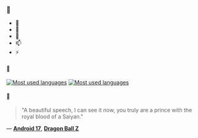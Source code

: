 ### 👋

- 🔭
- 🌱
- 💬
- 📫
- ⚡

#### 🧏

[![Most used languages](https://github-readme-stats-aynah.vercel.app/api/top-langs/?username=aynh&theme=solarized-dark&langs_count=6&layout=compact&hide_title=true)](https://github.com/anuraghazra/github-readme-stats#gh-dark-mode-only)
[![Most used languages](https://github-readme-stats-aynah.vercel.app/api/top-langs/?username=aynh&theme=solarized-light&langs_count=6&layout=compact&hide_title=true)](https://github.com/anuraghazra/github-readme-stats#gh-light-mode-only)

#### 💬

> "A beautiful speech, I can see it now, you truly are a prince with the royal blood of a Saiyan."

&mdash; [**Android 17**](https://myanimelist.net/character.php?q=Android%2017&cat=character), [**Dragon Ball Z**](https://myanimelist.net/search/all?q=Dragon%20Ball%20Z&cat=all)
